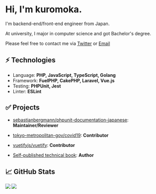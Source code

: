 # Hi, I'm kuromoka.
I'm backend-end/front-end engineer from Japan.

At university, I major in computer science and got Bachelor's degree.

Please feel free to contact me via [Twitter](https://twitter.com/kuromoka16) or [Email](<mailto:kuromokapb@gmail.com>)

## ⚡ Technologies
- Language: **PHP, JavaScript, TypeScript, Golang**
- Framework: **FuelPHP, CakePHP, Laravel, Vue.js**
- Testing: **PHPUnit, Jest**
- Linter: **ESLint**

## ✅ Projects
- [sebastianbergmann/phpunit-documentation-japanese](https://github.com/sebastianbergmann/phpunit-documentation-japanese): **Maintainer/Reviewer**
- [tokyo-metropolitan-gov/covid19](https://github.com/tokyo-metropolitan-gov/covid19): **Contributor**
- [vuetifyjs/vuetify](https://github.com/vuetifyjs/vuetify): **Contributor**

- [Self-published technical book](https://kuromoworks.booth.pm/): **Author**
## 📈 GitHub Stats
<a href="https://github.com/anuraghazra/github-readme-stats">
  <img align="left" src="https://github-readme-stats.vercel.app/api?username=kuromoka&count_private=true&show_icons=true" />
</a>
<a href="https://github.com/anuraghazra/github-readme-stats">
  <img align="left" src="https://github-readme-stats.vercel.app/api/top-langs/?username=kuromoka&hide=css,tex,c%2B%2B" />
</a>
